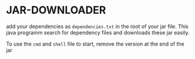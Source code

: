 # JAR-DOWNLOADER

add your dependencies as `dependencies.txt`
in the root of your jar file. This java
programm search for dependency files and
downloads these jar easily.

To use the `cmd` and `shell` file to start,
remove the version at the end of the jar
